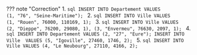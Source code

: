 ??? note "Correction"
    1.
    ```sql
    INSERT INTO Departement
    VALUES (1, "76", "Seine-Maritime");
    ```
    2.
    ```sql
    INSERT INTO Ville
    VALUES (1, "Rouen", 76000, 110169, 1);
    ```
    3.
    ```sql
    INSERT INTO Ville
    VALUES (2, "Dieppe", 76200, 29080, 1), (3, "Envermeu", 76630, 2097, 1);
    ```
    4.
    ```sql
    INSERT INTO Departement
    VALUES (2, "27", "Eure");
    INSERT INTO Ville 
    VALUES (5, "Igoville", 27460, 1746, 2);
    ```
    5.
    ```sql
    INSERT INTO Ville
    VALUES (4, "Le Neubourg", 27110, 4166, 2);
    ```
